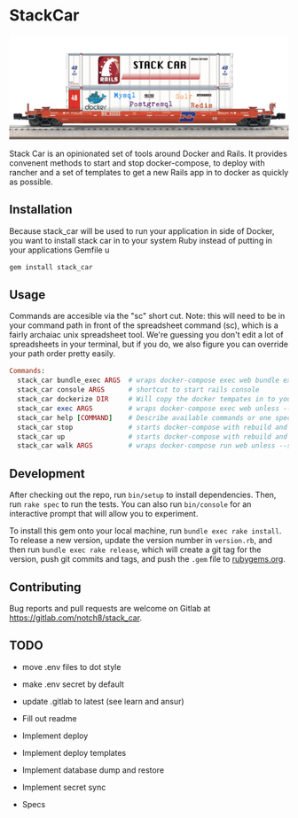 # StackCar

![logo](logo.jpg)

Stack Car is an opinionated set of tools around Docker and Rails.  It provides convenent methods to start and stop docker-compose, to deploy with rancher and a set of templates to get a new Rails app in to docker as quickly as possible.


## Installation

Because stack_car will be used to run your application in side of Docker, you want to install stack car in to your system Ruby instead of putting in your applications Gemfile
u 

```bash
gem install stack_car 
```

## Usage


Commands are accesible via the "sc" short cut. Note: this will need to be in your command path in front of the spreadsheet command (sc), which is a fairly archaiac unix spreadsheet tool. We're guessing you don't edit a lot of spreadsheets in your terminal, but if you do, we also figure you can override your path order pretty easily.

```ruby
Commands:
  stack_car bundle_exec ARGS  # wraps docker-compose exec web bundle exec unless --service is used to specify
  stack_car console ARGS      # shortcut to start rails console
  stack_car dockerize DIR     # Will copy the docker tempates in to your project, see options for supported dependencies
  stack_car exec ARGS         # wraps docker-compose exec web unless --service is used to specify
  stack_car help [COMMAND]    # Describe available commands or one specific command
  stack_car stop              # starts docker-compose with rebuild and orphan removal, defaults to all
  stack_car up                # starts docker-compose with rebuild and orphan removal, defaults to web
  stack_car walk ARGS         # wraps docker-compose run web unless --service is used to specify
```

## Development

After checking out the repo, run `bin/setup` to install dependencies. Then, run `rake spec` to run the tests. You can also run `bin/console` for an interactive prompt that will allow you to experiment.

To install this gem onto your local machine, run `bundle exec rake install`. To release a new version, update the version number in `version.rb`, and then run `bundle exec rake release`, which will create a git tag for the version, push git commits and tags, and push the `.gem` file to [rubygems.org](https://rubygems.org).

## Contributing

Bug reports and pull requests are welcome on Gitlab at https://gitlab.com/notch8/stack_car.

## TODO

- move .env files to dot style
- make .env secret by default
- update .gitlab to latest (see learn and ansur)

- Fill out readme
- Implement deploy
- Implement deploy templates
- Implement database dump and restore
- Implement secret sync
- Specs
